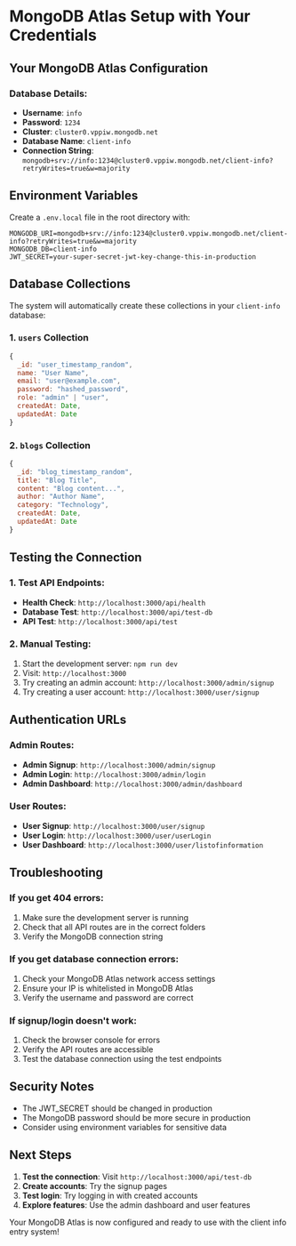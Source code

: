 # MongoDB Atlas Setup with Your Credentials

## Your MongoDB Atlas Configuration

### Database Details:
- **Username**: `info`
- **Password**: `1234`
- **Cluster**: `cluster0.vppiw.mongodb.net`
- **Database Name**: `client-info`
- **Connection String**: `mongodb+srv://info:1234@cluster0.vppiw.mongodb.net/client-info?retryWrites=true&w=majority`

## Environment Variables

Create a `.env.local` file in the root directory with:

```env
MONGODB_URI=mongodb+srv://info:1234@cluster0.vppiw.mongodb.net/client-info?retryWrites=true&w=majority
MONGODB_DB=client-info
JWT_SECRET=your-super-secret-jwt-key-change-this-in-production
```

## Database Collections

The system will automatically create these collections in your `client-info` database:

### 1. `users` Collection
```javascript
{
  _id: "user_timestamp_random",
  name: "User Name",
  email: "user@example.com",
  password: "hashed_password",
  role: "admin" | "user",
  createdAt: Date,
  updatedAt: Date
}
```

### 2. `blogs` Collection
```javascript
{
  _id: "blog_timestamp_random",
  title: "Blog Title",
  content: "Blog content...",
  author: "Author Name",
  category: "Technology",
  createdAt: Date,
  updatedAt: Date
}
```

## Testing the Connection

### 1. Test API Endpoints:
- **Health Check**: `http://localhost:3000/api/health`
- **Database Test**: `http://localhost:3000/api/test-db`
- **API Test**: `http://localhost:3000/api/test`

### 2. Manual Testing:
1. Start the development server: `npm run dev`
2. Visit: `http://localhost:3000`
3. Try creating an admin account: `http://localhost:3000/admin/signup`
4. Try creating a user account: `http://localhost:3000/user/signup`

## Authentication URLs

### Admin Routes:
- **Admin Signup**: `http://localhost:3000/admin/signup`
- **Admin Login**: `http://localhost:3000/admin/login`
- **Admin Dashboard**: `http://localhost:3000/admin/dashboard`

### User Routes:
- **User Signup**: `http://localhost:3000/user/signup`
- **User Login**: `http://localhost:3000/user/userLogin`
- **User Dashboard**: `http://localhost:3000/user/listofinformation`

## Troubleshooting

### If you get 404 errors:
1. Make sure the development server is running
2. Check that all API routes are in the correct folders
3. Verify the MongoDB connection string

### If you get database connection errors:
1. Check your MongoDB Atlas network access settings
2. Ensure your IP is whitelisted in MongoDB Atlas
3. Verify the username and password are correct

### If signup/login doesn't work:
1. Check the browser console for errors
2. Verify the API routes are accessible
3. Test the database connection using the test endpoints

## Security Notes

- The JWT_SECRET should be changed in production
- The MongoDB password should be more secure in production
- Consider using environment variables for sensitive data

## Next Steps

1. **Test the connection**: Visit `http://localhost:3000/api/test-db`
2. **Create accounts**: Try the signup pages
3. **Test login**: Try logging in with created accounts
4. **Explore features**: Use the admin dashboard and user features

Your MongoDB Atlas is now configured and ready to use with the client info entry system! 